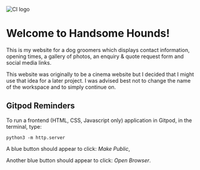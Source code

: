 ![CI logo](https://codeinstitute.s3.amazonaws.com/fullstack/ci_logo_small.png)

# Welcome to Handsome Hounds!

This is my website for a dog groomers which displays contact information, opening times, a gallery of photos, an enquiry & quote request form and social media links.  

This website was originally to be a cinema website but I decided that I might use that idea for a later project. I was advised best not to change the name of the workspace and to simply continue on. 



## Gitpod Reminders

To run a frontend (HTML, CSS, Javascript only) application in Gitpod, in the terminal, type:

`python3 -m http.server`

A blue button should appear to click: _Make Public_,

Another blue button should appear to click: _Open Browser_.

